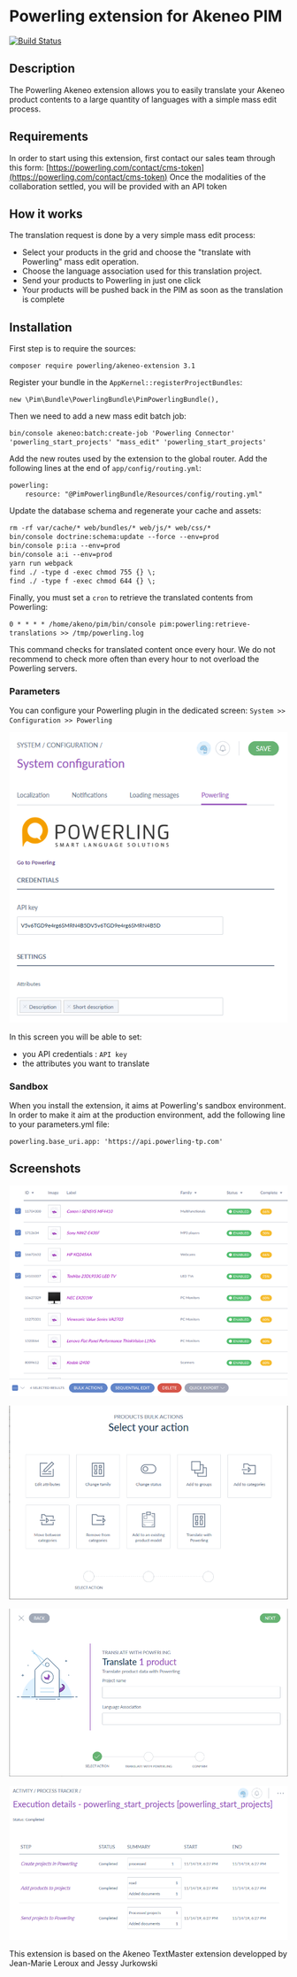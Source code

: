 # Powerling extension for Akeneo PIM

[![Build Status](https://travis-ci.org/powerling-rd/akeneo-extension.svg?branch=3.1)](https://travis-ci.org/powerling-rd/akeneo-extension)

## Description

The Powerling Akeneo extension allows you to easily translate your Akeneo product contents to a large quantity of languages with a simple mass edit process.

## Requirements

In order to start using this extension, first contact our sales team through this form: [https://powerling.com/contact/cms-token](https://powerling.com/contact/cms-token)
Once the modalities of the collaboration settled, you will be provided with an API token

## How it works

The translation request is done by a very simple mass edit process:

- Select your products in the grid and choose the "translate with Powerling" mass edit operation.
- Choose the language association used for this translation project.
- Send your products to Powerling in just one click
- Your products will be pushed back in the PIM as soon as the translation is complete

## Installation

First step is to require the sources:
```
composer require powerling/akeneo-extension 3.1
```

Register your bundle in the `AppKernel::registerProjectBundles`:

```
new \Pim\Bundle\PowerlingBundle\PimPowerlingBundle(),
```

Then we need to add a new mass edit batch job:

```
bin/console akeneo:batch:create-job 'Powerling Connector' 'powerling_start_projects' "mass_edit" 'powerling_start_projects'
```

Add the new routes used by the extension to the global router. Add the following lines at the end of `app/config/routing.yml`:

```
powerling:
    resource: "@PimPowerlingBundle/Resources/config/routing.yml"
```

Update the database schema and regenerate your cache and assets:

```
rm -rf var/cache/* web/bundles/* web/js/* web/css/*
bin/console doctrine:schema:update --force --env=prod 
bin/console p:i:a --env=prod
bin/console a:i --env=prod
yarn run webpack
find ./ -type d -exec chmod 755 {} \;
find ./ -type f -exec chmod 644 {} \;
```

Finally, you must set a `cron` to retrieve the translated contents from Powerling:
```
0 * * * * /home/akeno/pim/bin/console pim:powerling:retrieve-translations >> /tmp/powerling.log
```

This command checks for translated content once every hour. We do not recommend to check more often than every hour to not overload the Powerling servers.

### Parameters

You can configure your Powerling plugin in the dedicated screen: `System >> Configuration >> Powerling`

![configuration screen](doc/img/configuration-01.png)

In this screen you will be able to set:

- you API credentials : `API key`
- the attributes you want to translate

### Sandbox

When you install the extension, it aims at Powerling's sandbox environment.
In order to make it aim at the production environment, add the following line to your parameters.yml file:

```
powerling.base_uri.app: 'https://api.powerling-tp.com'
```

## Screenshots

![Select products](doc/img/01-select-products.png)

![Select Powerling action](doc/img/02-select-action.png)

![Configure the project](doc/img/03-configure-project.png)

![Execution details](doc/img/04-execution-details.png)

This extension is based on the Akeneo TextMaster extension developped by Jean-Marie Leroux and Jessy Jurkowski
